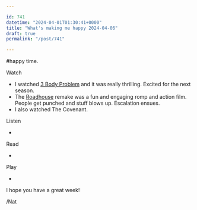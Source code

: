 ```yaml
---

id: 741
datetime: "2024-04-01T01:30:41+0000"
title: "What's making me happy 2024-04-06"
draft: true
permalink: "/post/741"

---
```


#happy time.

Watch

 - I watched [3 Body Problem](https://en.wikipedia.org/wiki/3_Body_Problem_(TV_series)) and it was really thrilling. Excited for the next season.
 - The [Roadhouse](https://en.wikipedia.org/wiki/Road_House_(2024_film)) remake was a fun and engaging romp and action film. People get punched and stuff blows up. Escalation ensues.
 - I also watched The Covenant.

Listen

 -  

Read

 -  

Play

 -  

I hope you have a great week!

/Nat
